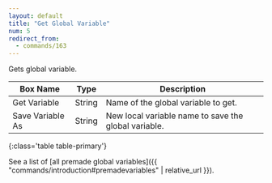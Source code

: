 ```yaml
---
layout: default
title: "Get Global Variable"
num: 5
redirect_from:
  - commands/163
---
```


Gets global variable. 

| Box Name | Type | Description | 
|-------|--------|--------
| Get Variable | String | Name of the global variable to get. |
| Save Variable As | String | New local variable name to save the global variable.|
{:class='table table-primary'}

See a list of [all premade global variables]({{ "commands/introduction#premadevariables" | relative_url }}). 






